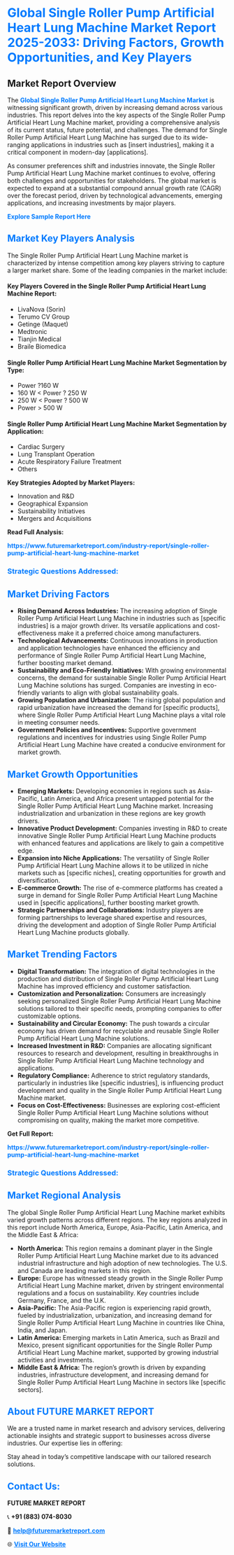 <h1 style="color: #007BFF;">Global Single Roller Pump Artificial Heart Lung Machine Market Report 2025-2033: Driving Factors, Growth Opportunities, and Key Players</h1>

<section id="overview">
<h2>Market Report Overview</h2>
<p>The <a href="https://www.futuremarketreport.com/industry-report/single-roller-pump-artificial-heart-lung-machine-market" style="color: #007BFF; text-decoration: none;"><strong>Global Single Roller Pump Artificial Heart Lung Machine Market</strong></a> is witnessing significant growth, driven by increasing demand across various industries. This report delves into the key aspects of the Single Roller Pump Artificial Heart Lung Machine market, providing a comprehensive analysis of its current status, future potential, and challenges. The demand for Single Roller Pump Artificial Heart Lung Machine has surged due to its wide-ranging applications in industries such as [insert industries], making it a critical component in modern-day [applications].</p>
<p>As consumer preferences shift and industries innovate, the Single Roller Pump Artificial Heart Lung Machine market continues to evolve, offering both challenges and opportunities for stakeholders. The global market is expected to expand at a substantial compound annual growth rate (CAGR) over the forecast period, driven by technological advancements, emerging applications, and increasing investments by major players.</p>
</section>

<section id="overview">
<p><a href="https://www.futuremarketreport.com/request-sample/reportId=78917" style="color: #007BFF; text-decoration: none;"><strong>Explore Sample Report Here</strong></a></p>
</section>

<section id="key-players">
<h2 style="color: #007BFF;">Market Key Players Analysis</h2>
<p>The Single Roller Pump Artificial Heart Lung Machine market is characterized by intense competition among key players striving to capture a larger market share. Some of the leading companies in the market include:</p>
<h4>Key Players Covered in the Single Roller Pump Artificial Heart Lung Machine Report:</h4>
<ul><li>LivaNova (Sorin)</li><li>Terumo CV Group</li><li>Getinge (Maquet)</li><li>Medtronic</li><li>Tianjin Medical</li><li>Braile Biomedica</li></ul>
<h4>Single Roller Pump Artificial Heart Lung Machine Market Segmentation by Type:</h4>
<ul><li>Power ?160 W</li><li>160 W &lt; Power ? 250 W</li><li>250 W &lt; Power ? 500 W</li><li>Power &gt; 500 W</li></ul>

<h4>Single Roller Pump Artificial Heart Lung Machine Market Segmentation by Application:</h4>
<ul><li>Cardiac Surgery</li><li>Lung Transplant Operation</li><li>Acute Respiratory Failure Treatment</li><li>Others</li></ul>
<p><strong>Key Strategies Adopted by Market Players:</strong></p>
<ul>
<li>Innovation and R&D</li>
<li>Geographical Expansion</li>
<li>Sustainability Initiatives</li>
<li>Mergers and Acquisitions</li>
</ul>
</section>

<section>
<p><strong>Read Full Analysis: </strong></p><a href="https://www.futuremarketreport.com/industry-report/single-roller-pump-artificial-heart-lung-machine-market" style="color: #007BFF; text-decoration: none;"><strong>https://www.futuremarketreport.com/industry-report/single-roller-pump-artificial-heart-lung-machine-market</strong></a>
<h3 style="color: #007BFF;">Strategic Questions Addressed:</h3>
</section>

<section id="driving-factors">
<h2 style="color: #007BFF;">Market Driving Factors</h2>
<ul>
<li><strong>Rising Demand Across Industries:</strong> The increasing adoption of Single Roller Pump Artificial Heart Lung Machine in industries such as [specific industries] is a major growth driver. Its versatile applications and cost-effectiveness make it a preferred choice among manufacturers.</li>
<li><strong>Technological Advancements:</strong> Continuous innovations in production and application technologies have enhanced the efficiency and performance of Single Roller Pump Artificial Heart Lung Machine, further boosting market demand.</li>
<li><strong>Sustainability and Eco-Friendly Initiatives:</strong> With growing environmental concerns, the demand for sustainable Single Roller Pump Artificial Heart Lung Machine solutions has surged. Companies are investing in eco-friendly variants to align with global sustainability goals.</li>
<li><strong>Growing Population and Urbanization:</strong> The rising global population and rapid urbanization have increased the demand for [specific products], where Single Roller Pump Artificial Heart Lung Machine plays a vital role in meeting consumer needs.</li>
<li><strong>Government Policies and Incentives:</strong> Supportive government regulations and incentives for industries using Single Roller Pump Artificial Heart Lung Machine have created a conducive environment for market growth.</li>
</ul>
</section>

<section id="growth-opportunities">
<h2 style="color: #007BFF;">Market Growth Opportunities</h2>
<ul>
<li><strong>Emerging Markets:</strong> Developing economies in regions such as Asia-Pacific, Latin America, and Africa present untapped potential for the Single Roller Pump Artificial Heart Lung Machine market. Increasing industrialization and urbanization in these regions are key growth drivers.</li>
<li><strong>Innovative Product Development:</strong> Companies investing in R&D to create innovative Single Roller Pump Artificial Heart Lung Machine products with enhanced features and applications are likely to gain a competitive edge.</li>
<li><strong>Expansion into Niche Applications:</strong> The versatility of Single Roller Pump Artificial Heart Lung Machine allows it to be utilized in niche markets such as [specific niches], creating opportunities for growth and diversification.</li>
<li><strong>E-commerce Growth:</strong> The rise of e-commerce platforms has created a surge in demand for Single Roller Pump Artificial Heart Lung Machine used in [specific applications], further boosting market growth.</li>
<li><strong>Strategic Partnerships and Collaborations:</strong> Industry players are forming partnerships to leverage shared expertise and resources, driving the development and adoption of Single Roller Pump Artificial Heart Lung Machine products globally.</li>
</ul>
</section>

<section id="trending-factors">
<h2 style="color: #007BFF;">Market Trending Factors</h2>
<ul>
<li><strong>Digital Transformation:</strong> The integration of digital technologies in the production and distribution of Single Roller Pump Artificial Heart Lung Machine has improved efficiency and customer satisfaction.</li>
<li><strong>Customization and Personalization:</strong> Consumers are increasingly seeking personalized Single Roller Pump Artificial Heart Lung Machine solutions tailored to their specific needs, prompting companies to offer customizable options.</li>
<li><strong>Sustainability and Circular Economy:</strong> The push towards a circular economy has driven demand for recyclable and reusable Single Roller Pump Artificial Heart Lung Machine solutions.</li>
<li><strong>Increased Investment in R&D:</strong> Companies are allocating significant resources to research and development, resulting in breakthroughs in Single Roller Pump Artificial Heart Lung Machine technology and applications.</li>
<li><strong>Regulatory Compliance:</strong> Adherence to strict regulatory standards, particularly in industries like [specific industries], is influencing product development and quality in the Single Roller Pump Artificial Heart Lung Machine market.</li>
<li><strong>Focus on Cost-Effectiveness:</strong> Businesses are exploring cost-efficient Single Roller Pump Artificial Heart Lung Machine solutions without compromising on quality, making the market more competitive.</li>
</ul>
</section>

<section>
<p><strong>Get Full Report: </strong></p><a href="https://www.futuremarketreport.com/industry-report/single-roller-pump-artificial-heart-lung-machine-market" style="color: #007BFF; text-decoration: none;"><strong>https://www.futuremarketreport.com/industry-report/single-roller-pump-artificial-heart-lung-machine-market</strong></a>
<h3 style="color: #007BFF;">Strategic Questions Addressed:</h3>
</section>


<section id="regional-analysis">
<h2 style="color: #007BFF;">Market Regional Analysis</h2>
<p>The global Single Roller Pump Artificial Heart Lung Machine market exhibits varied growth patterns across different regions. The key regions analyzed in this report include North America, Europe, Asia-Pacific, Latin America, and the Middle East & Africa:</p>
<ul>
<li><strong>North America:</strong> This region remains a dominant player in the Single Roller Pump Artificial Heart Lung Machine market due to its advanced industrial infrastructure and high adoption of new technologies. The U.S. and Canada are leading markets in this region.</li>
<li><strong>Europe:</strong> Europe has witnessed steady growth in the Single Roller Pump Artificial Heart Lung Machine market, driven by stringent environmental regulations and a focus on sustainability. Key countries include Germany, France, and the U.K.</li>
<li><strong>Asia-Pacific:</strong> The Asia-Pacific region is experiencing rapid growth, fueled by industrialization, urbanization, and increasing demand for Single Roller Pump Artificial Heart Lung Machine in countries like China, India, and Japan.</li>
<li><strong>Latin America:</strong> Emerging markets in Latin America, such as Brazil and Mexico, present significant opportunities for the Single Roller Pump Artificial Heart Lung Machine market, supported by growing industrial activities and investments.</li>
<li><strong>Middle East & Africa:</strong> The region’s growth is driven by expanding industries, infrastructure development, and increasing demand for Single Roller Pump Artificial Heart Lung Machine in sectors like [specific sectors].</li>
</ul>
</section>

<footer>
<h2 style="color: #007BFF;">About FUTURE MARKET REPORT</h2>
<p>We are a trusted name in market research and advisory services, delivering actionable insights and strategic support to businesses across diverse industries. Our expertise lies in offering:</p>

<p>Stay ahead in today’s competitive landscape with our tailored research solutions.</p>

<h2 style="color: #007BFF;">Contact Us:</h2>
<p><strong>FUTURE MARKET REPORT</strong></p>
<p>📞 <strong>+91 (883) 074-8030</strong></p>
<p>📧 <strong><a href="mailto:help@futuremarketreport.com" style="color: #007BFF;">help@futuremarketreport.com</a></strong></p>
<p>🌐 <strong><a href="https://www.futuremarketreport.com/" style="color: #007BFF;">Visit Our Website</a></strong></p>
</footer>